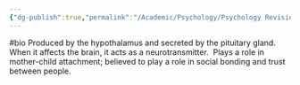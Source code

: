 ```yaml
---
{"dg-publish":true,"permalink":"/Academic/Psychology/Psychology Revision/Concepts/Oxytocin/"}
---
```


#bio Produced by the hypothalamus and secreted by the pituitary gland.  When it affects the brain, it acts as a neurotransmitter.  Plays a role in mother-child attachment; believed to play a role in social bonding and trust between people.